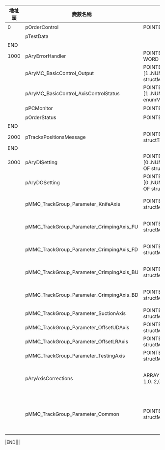 |地址頭|變數名稱|類型|備註|
|---|---|---|---|
|0|pOrderControl|POINTER TO structOrderControl|控制訂單執行|
||pTestData||這是用來描述"連續地址的情況"，請忽略|
|END|||
|1000|pAryErrorHandler|POINTER TO ARRAY [0..63] OF WORD|錯誤代碼，詳見`error_define\errors`|
||pAryMC_BasicControl_Output|POINTER TO ARRAY [1..NUM_OF_AXIS] OF structMC_BasicControl_Output|每一個軸控制的Bit輸出|
||pAryMC_BasicControl_AxisControlStatus|POINTER TO ARRAY [1..NUM_OF_AXIS] OF enumMC_AxisControlStatus|每一個軸控制的狀態輸出|
||pPCMonitor|POINTER TO structPCMonitor|根據PC要求設計的結構體|
||pOrderStatus|POINTER TO structOrderStatus|顯示執行的訂單狀態|
|END|||
|2000|pTracksPositionsMessage|POINTER TO structTrackPositionsMessage|訂單定位資訊|
|END|||
|3000|pAryDISetting|POINTER TO ARRAY [0..NUM_OF_DIGITAL_INPUT-1] OF structDigitalInputSetting|所有的數位輸入訊號設定|
||pAryDOSetting|POINTER TO ARRAY [0..NUM_OF_DIGITAL_OUTPUT-1] OF structDigitalOutputSetting|所有的數位輸出訊號設定|
||pMMC_TrackGroup_Parameter_KnifeAxis|POINTER TO structMMC_TrackGroup_Parameter|刀軸組參數(軸組數量:7，部分參數受pMMC_TrackGroup_Parameter_Common管理)|
||pMMC_TrackGroup_Parameter_CrimpingAxis_FU|POINTER TO structMMC_TrackGroup_Parameter|前上線軸組參數(軸組數量:6，部分參數受pMMC_TrackGroup_Parameter_Common, pAryAxisCorrections管理)|
||pMMC_TrackGroup_Parameter_CrimpingAxis_FD|POINTER TO structMMC_TrackGroup_Parameter|前下線軸組參數(軸組數量:6，部分參數受pMMC_TrackGroup_Parameter_Common, pAryAxisCorrections管理)|
||pMMC_TrackGroup_Parameter_CrimpingAxis_BU|POINTER TO structMMC_TrackGroup_Parameter|後上線軸組參數(軸組數量:6，部分參數受pMMC_TrackGroup_Parameter_Common, pAryAxisCorrections管理)|
||pMMC_TrackGroup_Parameter_CrimpingAxis_BD|POINTER TO structMMC_TrackGroup_Parameter|後下線軸組參數(軸組數量:6，部分參數受pMMC_TrackGroup_Parameter_Common, pAryAxisCorrections管理)|
||pMMC_TrackGroup_Parameter_SuctionAxis|POINTER TO structMMC_TrackGroup_Parameter|吸風線軸組參數(軸組數量:2)|
||pMMC_TrackGroup_Parameter_OffsetUDAxis|POINTER TO structMMC_TrackGroup_Parameter|壓線深淺軸組參數(軸組數量:1)|
||pMMC_TrackGroup_Parameter_OffsetLRAxis|POINTER TO structMMC_TrackGroup_Parameter|機台橫移組參數(軸組數量:1)|
||pMMC_TrackGroup_Parameter_TestingAxis|POINTER TO structMMC_TrackGroup_Parameter|測試軸組參數(軸組數量:3) PC不要使用這個|
||pAryAxisCorrections|ARRAY [0..NUM_OF_TRACKS-1,0..2,0..15] OF DINT|軸原點偏移量，定義：Dim1: 軸組號碼(0:刀軸，1：前上線...)，Dim2: Profile 0~2，最終數值是這個Profile的值相加，Dim3: 各軸偏移量，index 0 對應 軸組中的軸1|
||pMMC_TrackGroup_Parameter_Common|POINTER TO structMMC_TrackGroup_Parameter|刀+線的共通軸組參數，會直接覆蓋CommonHomingPars, lrAutoVelocity, lrManualVelocity, lrJogPosBeforeHomeVelocity, lrAcceleration, lrDeceleration, lrMoveRelativeDistance|

|END|||